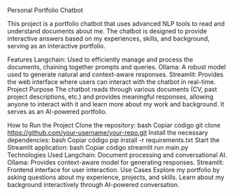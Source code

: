 Personal Portfolio Chatbot

This project is a portfolio chatbot that uses advanced NLP tools to read and understand documents about me. The chatbot is designed to provide interactive answers based on my experiences, skills, and background, serving as an interactive portfolio.

Features
Langchain: Used to efficiently manage and process the documents, chaining together prompts and queries.
Ollama: A robust model used to generate natural and context-aware responses.
Streamlit: Provides the web interface where users can interact with the chatbot in real-time.
Project Purpose
The chatbot reads through various documents (CV, past project descriptions, etc.) and provides meaningful responses, allowing anyone to interact with it and learn more about my work and background. It serves as an AI-powered portfolio.

How to Run the Project
Clone the repository:
bash
Copiar código
git clone https://github.com/your-username/your-repo.git
Install the necessary dependencies:
bash
Copiar código
pip install -r requirements.txt
Start the Streamlit application:
bash
Copiar código
streamlit run main.py
Technologies Used
Langchain: Document processing and conversational AI.
Ollama: Provides context-aware model for generating responses.
Streamlit: Frontend interface for user interaction.
Use Cases
Explore my portfolio by asking questions about my experience, projects, and skills.
Learn about my background interactively through AI-powered conversation.
